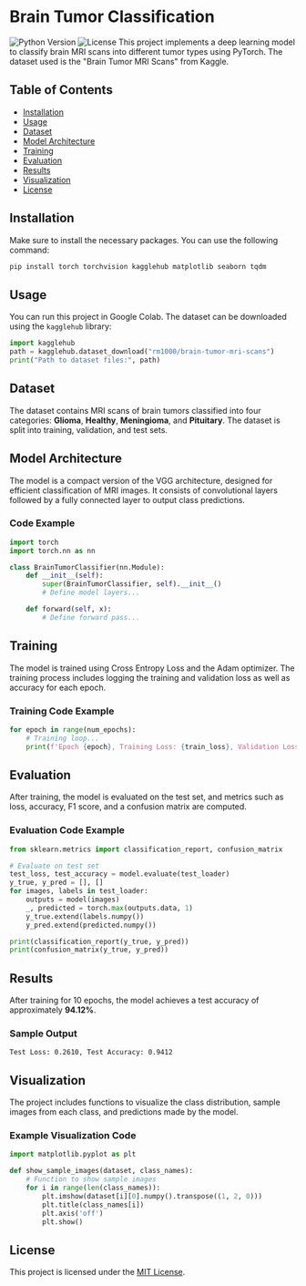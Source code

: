 # Brain Tumor Classification

![Python Version](https://img.shields.io/badge/python-3.8%2B-blue) ![License](https://img.shields.io/badge/license-MIT-green) This project implements a deep learning model to classify brain MRI scans into different tumor types using PyTorch. The dataset used is the "Brain Tumor MRI Scans" from Kaggle.

## Table of Contents
- [Installation](#installation)
- [Usage](#usage)
- [Dataset](#dataset)
- [Model Architecture](#model-architecture)
- [Training](#training)
- [Evaluation](#evaluation)
- [Results](#results)
- [Visualization](#visualization)
- [License](#license)

## Installation
Make sure to install the necessary packages. You can use the following command:
```bash
pip install torch torchvision kagglehub matplotlib seaborn tqdm
```

## Usage
You can run this project in Google Colab. The dataset can be downloaded using the `kagglehub` library:
```python
import kagglehub
path = kagglehub.dataset_download("rm1000/brain-tumor-mri-scans")
print("Path to dataset files:", path)
```

## Dataset
The dataset contains MRI scans of brain tumors classified into four categories: **Glioma**, **Healthy**, **Meningioma**, and **Pituitary**. The dataset is split into training, validation, and test sets.

## Model Architecture
The model is a compact version of the VGG architecture, designed for efficient classification of MRI images. It consists of convolutional layers followed by a fully connected layer to output class predictions.
### Code Example
```python
import torch
import torch.nn as nn

class BrainTumorClassifier(nn.Module):
    def __init__(self):
        super(BrainTumorClassifier, self).__init__()
        # Define model layers...

    def forward(self, x):
        # Define forward pass...
```

## Training
The model is trained using Cross Entropy Loss and the Adam optimizer. The training process includes logging the training and validation loss as well as accuracy for each epoch.
### Training Code Example
```python
for epoch in range(num_epochs):
    # Training loop...
    print(f'Epoch {epoch}, Training Loss: {train_loss}, Validation Loss: {val_loss}')
```

## Evaluation
After training, the model is evaluated on the test set, and metrics such as loss, accuracy, F1 score, and a confusion matrix are computed.
### Evaluation Code Example
```python
from sklearn.metrics import classification_report, confusion_matrix

# Evaluate on test set
test_loss, test_accuracy = model.evaluate(test_loader)
y_true, y_pred = [], []
for images, labels in test_loader:
    outputs = model(images)
    _, predicted = torch.max(outputs.data, 1)
    y_true.extend(labels.numpy())
    y_pred.extend(predicted.numpy())

print(classification_report(y_true, y_pred))
print(confusion_matrix(y_true, y_pred))
```

## Results
After training for 10 epochs, the model achieves a test accuracy of approximately **94.12%**.
### Sample Output
```
Test Loss: 0.2610, Test Accuracy: 0.9412
```

## Visualization
The project includes functions to visualize the class distribution, sample images from each class, and predictions made by the model.
### Example Visualization Code
```python
import matplotlib.pyplot as plt

def show_sample_images(dataset, class_names):
    # Function to show sample images
    for i in range(len(class_names)):
        plt.imshow(dataset[i][0].numpy().transpose((1, 2, 0)))
        plt.title(class_names[i])
        plt.axis('off')
        plt.show()
```

## License
This project is licensed under the [MIT License](LICENSE).
